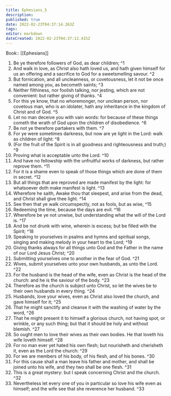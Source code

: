 ```yaml
---
title: Ephesians_5
description: 
published: true
date: 2022-02-23T04:37:14.263Z
tags: 
editor: markdown
dateCreated: 2022-02-23T04:37:12.415Z
---
```


 Book:: [[Ephesians]]
 1. Be ye therefore followers of God, as dear children; ^1
 2. And walk in love, as Christ also hath loved us, and hath given himself for us an offering and a sacrifice to God for a sweetsmelling savour. ^2
 3. But fornication, and all uncleanness, or covetousness, let it not be once named among you, as becometh saints; ^3
 4. Neither filthiness, nor foolish talking, nor jesting, which are not convenient: but rather giving of thanks. ^4
 5. For this ye know, that no whoremonger, nor unclean person, nor covetous man, who is an idolater, hath any inheritance in the kingdom of Christ and of God. ^5
 6. Let no man deceive you with vain words: for because of these things cometh the wrath of God upon the children of disobedience. ^6
 7. Be not ye therefore partakers with them. ^7
 8. For ye were sometimes darkness, but now are ye light in the Lord: walk as children of light: ^8
 9. (For the fruit of the Spirit is in all goodness and righteousness and truth;) ^9
 10. Proving what is acceptable unto the Lord. ^10
 11. And have no fellowship with the unfruitful works of darkness, but rather reprove them. ^11
 12. For it is a shame even to speak of those things which are done of them in secret. ^12
 13. But all things that are reproved are made manifest by the light: for whatsoever doth make manifest is light. ^13
 14. Wherefore he saith, Awake thou that sleepest, and arise from the dead, and Christ shall give thee light. ^14
 15. See then that ye walk circumspectly, not as fools, but as wise, ^15
 16. Redeeming the time, because the days are evil. ^16
 17. Wherefore be ye not unwise, but understanding what the will of the Lord is. ^17
 18. And be not drunk with wine, wherein is excess; but be filled with the Spirit; ^18
 19. Speaking to yourselves in psalms and hymns and spiritual songs, singing and making melody in your heart to the Lord; ^19
 20. Giving thanks always for all things unto God and the Father in the name of our Lord Jesus Christ; ^20
 21. Submitting yourselves one to another in the fear of God. ^21
 22. Wives, submit yourselves unto your own husbands, as unto the Lord. ^22
 23. For the husband is the head of the wife, even as Christ is the head of the church: and he is the saviour of the body. ^23
 24. Therefore as the church is subject unto Christ, so let the wives be to their own husbands in every thing. ^24
 25. Husbands, love your wives, even as Christ also loved the church, and gave himself for it; ^25
 26. That he might sanctify and cleanse it with the washing of water by the word, ^26
 27. That he might present it to himself a glorious church, not having spot, or wrinkle, or any such thing; but that it should be holy and without blemish. ^27
 28. So ought men to love their wives as their own bodies. He that loveth his wife loveth himself. ^28
 29. For no man ever yet hated his own flesh; but nourisheth and cherisheth it, even as the Lord the church: ^29
 30. For we are members of his body, of his flesh, and of his bones. ^30
 31. For this cause shall a man leave his father and mother, and shall be joined unto his wife, and they two shall be one flesh. ^31
 32. This is a great mystery: but I speak concerning Christ and the church. ^32
 33. Nevertheless let every one of you in particular so love his wife even as himself; and the wife see that she reverence her husband. ^33
